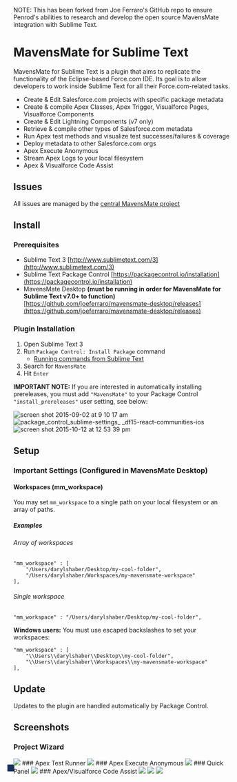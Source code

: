 NOTE: This has been forked from Joe Ferraro's GitHub repo to ensure Penrod's abilities to research and develop the open source MavensMate integration with Sublime Text.


# MavensMate for Sublime Text

MavensMate for Sublime Text is a plugin that aims to replicate the functionality of the Eclipse-based Force.com IDE. Its goal is to allow developers to work inside Sublime Text for all their Force.com-related tasks.

* Create & Edit Salesforce.com projects with specific package metadata
* Create & compile Apex Classes, Apex Trigger, Visualforce Pages, Visualforce Components
* Create & Edit Lightning Components (v7 only)
* Retrieve & compile other types of Salesforce.com metadata
* Run Apex test methods and visualize test successes/failures & coverage
* Deploy metadata to other Salesforce.com orgs
* Apex Execute Anonymous
* Stream Apex Logs to your local filesystem
* Apex & Visualforce Code Assist

## Issues

All issues are managed by the [central MavensMate project](https://github.com/joeferraro/MavensMate)

## Install

### Prerequisites

- Sublime Text 3 [http://www.sublimetext.com/3](http://www.sublimetext.com/3)
- Sublime Text Package Control [https://packagecontrol.io/installation](https://packagecontrol.io/installation)
- MavensMate Desktop **(must be running in order for MavensMate for Sublime Text v7.0+ to function)** [https://github.com/joeferraro/mavensmate-desktop/releases](https://github.com/joeferraro/mavensmate-desktop/releases)

### Plugin Installation

1. Open Sublime Text 3
2. Run `Package Control: Install Package` command
	- [Running commands from Sublime Text](http://docs.sublimetext.info/en/latest/extensibility/command_palette.html)
3. Search for `MavensMate`
4. Hit `Enter`

**IMPORTANT NOTE:** If you are interested in automatically installing prereleases, you must add `"MavensMate"` to your Package Control `"install_prereleases"` user setting, see below:

![screen shot 2015-09-02 at 9 10 17 am](https://cloud.githubusercontent.com/assets/54157/9632003/79242b02-5152-11e5-8672-d91bb549cee6.png)
![package_control_sublime-settings_ _df15-react-communities-ios](https://cloud.githubusercontent.com/assets/54157/9632015/8cf6d800-5152-11e5-925e-627995a4aef5.png)
![screen shot 2015-10-12 at 12 53 39 pm](https://cloud.githubusercontent.com/assets/54157/10433499/557e5134-70e0-11e5-81e5-8910ad6cdd68.png)


## Setup

### Important Settings (Configured in MavensMate Desktop)

#### Workspaces (mm_workspace)

You may set `mm_workspace` to a single path on your local filesystem or an array of paths.

##### Examples

###### Array of workspaces

```
"mm_workspace" : [
	"/Users/darylshaber/Desktop/my-cool-folder",
	"/Users/darylshaber/Workspaces/my-mavensmate-workspace"
],
```

###### Single workspace

```
"mm_workspace" : "/Users/darylshaber/Desktop/my-cool-folder",
```

**Windows users:** You must use escaped backslashes to set your workspaces:

```
"mm_workspace" : [
	"\\Users\\darylshaber\\Desktop\\my-cool-folder",
	"\\Users\\darylshaber\\Workspaces\\my-mavensmate-workspace"
],
```

## Update

Updates to the plugin are handled automatically by Package Control.

## Screenshots

### Project Wizard
<img src="https://mavens.com/public/mavensmate/img/new-project.png" style="box-shadow:-14px 14px 0 0 #16325c"/>
### Apex Test Runner
<img src="https://mavens.com/public/mavensmate/img/tests.png"/>
### Apex Execute Anonymous
<img src="https://mavens.com/public/mavensmate/img/execute-apex.png"/>
### Quick Panel
<img src="http://wearemavens.com/images/mm/panel.png"/>
### Apex/Visualforce Code Assist
<img src="https://mavens.com/public/mavensmate/img/apex2.png"/>
<img src="https://mavens.com/public/mavensmate/img/vf1.png"/>
<img src="https://mavens.com/public/mavensmate/img/vf2.png"/>

[mmcom]: http://mavensmate.com/?utm_source=github&utm_medium=st-plugin&utm_campaign=st
